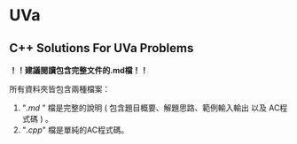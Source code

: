 # UVa #
## C++ Solutions For UVa Problems ##

**！！建議閱讀包含完整文件的.md檔！！** 

所有資料夾皆包含兩種檔案：
1. "*.md* " 檔是完整的說明 ( 包含題目概要、解題思路、範例輸入輸出 以及 AC程式碼 ) 。
2. "*.cpp*" 檔是單純的AC程式碼。
